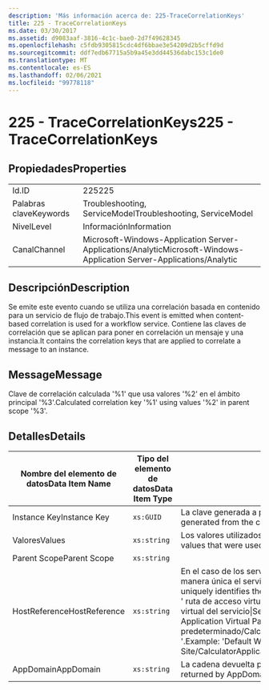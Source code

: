```yaml
---
description: 'Más información acerca de: 225-TraceCorrelationKeys'
title: 225 - TraceCorrelationKeys
ms.date: 03/30/2017
ms.assetid: d9083aaf-3816-4c1c-bae0-2d7f49628345
ms.openlocfilehash: c5fdb9305815cdc4df6bbae3e54209d2b5cffd9d
ms.sourcegitcommit: ddf7edb67715a5b9a45e3dd44536dabc153c1de0
ms.translationtype: MT
ms.contentlocale: es-ES
ms.lasthandoff: 02/06/2021
ms.locfileid: "99778118"
---
```

# <a name="225---tracecorrelationkeys"></a><span data-ttu-id="26360-103">225 - TraceCorrelationKeys</span><span class="sxs-lookup"><span data-stu-id="26360-103">225 - TraceCorrelationKeys</span></span>

## <a name="properties"></a><span data-ttu-id="26360-104">Propiedades</span><span class="sxs-lookup"><span data-stu-id="26360-104">Properties</span></span>  
  
|||  
|-|-|  
|<span data-ttu-id="26360-105">Id.</span><span class="sxs-lookup"><span data-stu-id="26360-105">ID</span></span>|<span data-ttu-id="26360-106">225</span><span class="sxs-lookup"><span data-stu-id="26360-106">225</span></span>|  
|<span data-ttu-id="26360-107">Palabras clave</span><span class="sxs-lookup"><span data-stu-id="26360-107">Keywords</span></span>|<span data-ttu-id="26360-108">Troubleshooting, ServiceModel</span><span class="sxs-lookup"><span data-stu-id="26360-108">Troubleshooting, ServiceModel</span></span>|  
|<span data-ttu-id="26360-109">Nivel</span><span class="sxs-lookup"><span data-stu-id="26360-109">Level</span></span>|<span data-ttu-id="26360-110">Información</span><span class="sxs-lookup"><span data-stu-id="26360-110">Information</span></span>|  
|<span data-ttu-id="26360-111">Canal</span><span class="sxs-lookup"><span data-stu-id="26360-111">Channel</span></span>|<span data-ttu-id="26360-112">Microsoft-Windows-Application Server-Applications/Analytic</span><span class="sxs-lookup"><span data-stu-id="26360-112">Microsoft-Windows-Application Server-Applications/Analytic</span></span>|  
  
## <a name="description"></a><span data-ttu-id="26360-113">Descripción</span><span class="sxs-lookup"><span data-stu-id="26360-113">Description</span></span>  

 <span data-ttu-id="26360-114">Se emite este evento cuando se utiliza una correlación basada en contenido para un servicio de flujo de trabajo.</span><span class="sxs-lookup"><span data-stu-id="26360-114">This event is emitted when content-based correlation is used for a workflow service.</span></span> <span data-ttu-id="26360-115">Contiene las claves de correlación que se aplican para poner en correlación un mensaje y una instancia.</span><span class="sxs-lookup"><span data-stu-id="26360-115">It contains the correlation keys that are applied to correlate a message to an instance.</span></span>  
  
## <a name="message"></a><span data-ttu-id="26360-116">Message</span><span class="sxs-lookup"><span data-stu-id="26360-116">Message</span></span>  

 <span data-ttu-id="26360-117">Clave de correlación calculada '%1' que usa valores '%2' en el ámbito principal '%3'.</span><span class="sxs-lookup"><span data-stu-id="26360-117">Calculated correlation key '%1' using values '%2' in parent scope '%3'.</span></span>  
  
## <a name="details"></a><span data-ttu-id="26360-118">Detalles</span><span class="sxs-lookup"><span data-stu-id="26360-118">Details</span></span>  
  
|<span data-ttu-id="26360-119">Nombre del elemento de datos</span><span class="sxs-lookup"><span data-stu-id="26360-119">Data Item Name</span></span>|<span data-ttu-id="26360-120">Tipo del elemento de datos</span><span class="sxs-lookup"><span data-stu-id="26360-120">Data Item Type</span></span>|<span data-ttu-id="26360-121">Descripción</span><span class="sxs-lookup"><span data-stu-id="26360-121">Description</span></span>|  
|--------------------|--------------------|-----------------|  
|<span data-ttu-id="26360-122">Instance Key</span><span class="sxs-lookup"><span data-stu-id="26360-122">Instance Key</span></span>|`xs:GUID`|<span data-ttu-id="26360-123">La clave generada a partir de los valores de correlación.</span><span class="sxs-lookup"><span data-stu-id="26360-123">The key that was generated from the correlation values.</span></span>|  
|<span data-ttu-id="26360-124">Valores</span><span class="sxs-lookup"><span data-stu-id="26360-124">Values</span></span>|`xs:string`|<span data-ttu-id="26360-125">Los valores utilizados para calcular la clave de instancia de correlación.</span><span class="sxs-lookup"><span data-stu-id="26360-125">The values that were used to compute the correlation instance key.</span></span>|  
|<span data-ttu-id="26360-126">Parent Scope</span><span class="sxs-lookup"><span data-stu-id="26360-126">Parent Scope</span></span>|`xs:string`||  
|<span data-ttu-id="26360-127">HostReference</span><span class="sxs-lookup"><span data-stu-id="26360-127">HostReference</span></span>|`xs:string`|<span data-ttu-id="26360-128">En el caso de los servicios hospedados en web, este campo identifica de manera única el servicio en la jerarquía web.</span><span class="sxs-lookup"><span data-stu-id="26360-128">For Web hosted services, this field uniquely identifies the service in the Web hierarchy.</span></span> <span data-ttu-id="26360-129">Su formato se define como ' ruta de acceso virtual de la aplicación de nombre de sitio web&#124;ruta de acceso virtual del servicio&#124;ServiceName '.</span><span class="sxs-lookup"><span data-stu-id="26360-129">Its format is defined as 'Web Site Name Application Virtual Path&#124;Service Virtual Path&#124;ServiceName'.</span></span> <span data-ttu-id="26360-130">Ejemplo: ' sitio web predeterminado/CalculatorApplication&#124;/CalculatorService.svc&#124;CalculatorService '.</span><span class="sxs-lookup"><span data-stu-id="26360-130">Example: 'Default Web Site/CalculatorApplication&#124;/CalculatorService.svc&#124;CalculatorService'.</span></span>|  
|<span data-ttu-id="26360-131">AppDomain</span><span class="sxs-lookup"><span data-stu-id="26360-131">AppDomain</span></span>|`xs:string`|<span data-ttu-id="26360-132">La cadena devuelta por AppDomain.CurrentDomain.FriendlyName.</span><span class="sxs-lookup"><span data-stu-id="26360-132">The string returned by AppDomain.CurrentDomain.FriendlyName.</span></span>|
